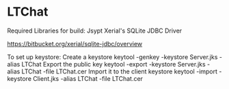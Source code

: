 LTChat
======
Required Libraries for build:
Jsypt
Xerial's SQLite JDBC Driver

https://bitbucket.org/xerial/sqlite-jdbc/overview

To set up keystore:
    Create a keystore
        keytool -genkey -keystore Server.jks -alias LTChat
    Export the public key
        keytool -export -keystore Server.jks -alias LTChat -file LTChat.cer
    Import it to the client keystore
        keytool -import -keystore Client.jks -alias LTChat -file LTChat.cer